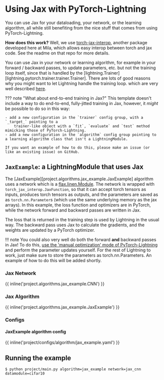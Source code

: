# Using Jax with PyTorch-Lightning

You can use Jax for your dataloading, your network, or the learning algorithm, all while still benefiting from the nice stuff that comes from using PyTorch-Lightning.

**How does this work?**
Well, we use [torch-jax-interop](https://www.github.com/lebrice/torch_jax_interop), another package developed here at Mila, which allows easy interop between torch and jax code. See the readme on that repo for more details.

You can use Jax in your network or learning algorithm, for example in your forward / backward passes, to update parameters, etc. but not the training loop itself, since that is handled by the [lightning.Trainer][lightning.pytorch.trainer.trainer.Trainer].
There are lots of good reasons why you might want to let Lightning handle the training loop.
which are very well described [here](https://lightning.ai/docs/pytorch/stable/).

??? note "What about end-to-end training in Jax?"
    This template doesn't include a way to do end-to-end, fully-jitted training in Jax, however, it _might_ be possible to do so in this way:

    - add a new configuration in the `trainer` config group, with a `_target_` pointing to a
        trainer-like object with a `fit`, `evaluate` and `test` method mimicking those of PyTorch-Lightning.
    - add a new configuration in the `algorithm` config group pointing to a learning algorithm class that isn't a LightningModule.

    If you want an example of how to do this, please make an issue (or like an existing issue) on GitHub.

## `JaxExample`: a LightningModule that uses Jax

The [JaxExample][project.algorithms.jax_example.JaxExample] algorithm uses a network which is a [flax.linen.Module](https://flax.readthedocs.io/en/latest/).
The network is wrapped with `torch_jax_interop.JaxFunction`, so that it can accept torch tensors as inputs, produces torch tensors as outputs, and the parameters are saved as as `torch.nn.Parameter`s (which use the same underlying memory as the jax arrays).
In this example, the loss function and optimizers are in PyTorch, while the network forward and backward passes are written in Jax.

The loss that is returned in the training step is used by Lightning in the usual way. The backward
pass uses Jax to calculate the gradients, and the weights are updated by a PyTorch optimizer.

!!! note
    You could also very well do both the forward **and** backward passes in Jax! To do this, [use the 'manual optimization' mode of PyTorch-Lightning](https://lightning.ai/docs/pytorch/stable/model/manual_optimization.html) and perform the parameter updates yourself. For the rest of Lightning to work, just make sure to store the parameters as torch.nn.Parameters. An example of how to do this will be added shortly.

### Jax Network

{{ inline('project.algorithms.jax_example.CNN') }}

### Jax Algorithm

{{ inline('project.algorithms.jax_example.JaxExample') }}

### Configs

#### JaxExample algorithm config

{{ inline('project/configs/algorithm/jax_example.yaml') }}

## Running the example

```console
$ python project/main.py algorithm=jax_example network=jax_cnn datamodule=cifar10
```
